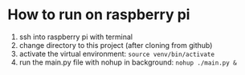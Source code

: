 # How to run on raspberry pi
1. ssh into raspberry pi with terminal
2. change directory to this project (after cloning from github)
3. activate the virtual environment: `source venv/bin/activate`
4. run the main.py file with nohup in background: `nohup ./main.py &`